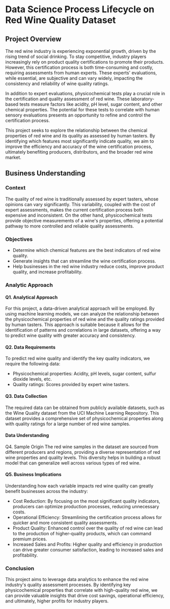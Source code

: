 # Data Science Process Lifecycle on Red Wine Quality Dataset
 
## Project Overview
The red wine industry is experiencing exponential growth, driven by the rising trend of social drinking. To stay competitive, industry players increasingly rely on product quality certifications to promote their products. However, this certification process is both time-consuming and costly, requiring assessments from human experts. These experts' evaluations, while essential, are subjective and can vary widely, impacting the consistency and reliability of wine quality ratings.

In addition to expert evaluations, physicochemical tests play a crucial role in the certification and quality assessment of red wine. These laboratory-based tests measure factors like acidity, pH level, sugar content, and other chemical properties. The potential for these tests to correlate with human sensory evaluations presents an opportunity to refine and control the certification process.

This project seeks to explore the relationship between the chemical properties of red wine and its quality as assessed by human tasters. By identifying which features most significantly indicate quality, we aim to improve the efficiency and accuracy of the wine certification process, ultimately benefiting producers, distributors, and the broader red wine market.

## Business Understanding
### Context
The quality of red wine is traditionally assessed by expert tasters, whose opinions can vary significantly. This variability, coupled with the cost of expert assessments, makes the current certification process both expensive and inconsistent. On the other hand, physicochemical tests provide objective measurements of a wine's properties, offering a potential pathway to more controlled and reliable quality assessments.

### Objectives
* Determine which chemical features are the best indicators of red wine quality.
* Generate insights that can streamline the wine certification process.
* Help businesses in the red wine industry reduce costs, improve product quality, and increase profitability.

### Analytic Approach
#### Q1. Analytical Approach
For this project, a data-driven analytical approach will be employed. By using machine learning models, we can analyze the relationship between the physicochemical properties of red wine and the quality ratings provided by human tasters. This approach is suitable because it allows for the identification of patterns and correlations in large datasets, offering a way to predict wine quality with greater accuracy and consistency.

#### Q2. Data Requirements
To predict red wine quality and identify the key quality indicators, we require the following data:

* Physicochemical properties: Acidity, pH levels, sugar content, sulfur dioxide levels, etc.
* Quality ratings: Scores provided by expert wine tasters.

#### Q3. Data Collection
The required data can be obtained from publicly available datasets, such as the Wine Quality dataset from the UCI Machine Learning Repository. This dataset provides a comprehensive set of physicochemical properties along with quality ratings for a large number of red wine samples.

#### Data Understanding
Q4. Sample Origin
The red wine samples in the dataset are sourced from different producers and regions, providing a diverse representation of red wine properties and quality levels. This diversity helps in building a robust model that can generalize well across various types of red wine.

#### Q5. Business Implications
Understanding how each variable impacts red wine quality can greatly benefit businesses across the industry:

* Cost Reduction: By focusing on the most significant quality indicators, producers can optimize production processes, reducing unnecessary costs.
* Operational Efficiency: Streamlining the certification process allows for quicker and more consistent quality assessments.
* Product Quality: Enhanced control over the quality of red wine can lead to the production of higher-quality products, which can command premium prices.
* Increased Sales and Profits: Higher quality and efficiency in production can drive greater consumer satisfaction, leading to increased sales and profitability.

### Conclusion
This project aims to leverage data analytics to enhance the red wine industry's quality assessment processes. By identifying key physicochemical properties that correlate with high-quality red wine, we can provide valuable insights that drive cost savings, operational efficiency, and ultimately, higher profits for industry players.

